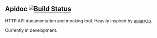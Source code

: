 ## Apidoc [![Build Status](https://secure.travis-ci.org/7even/apidoc.png)](http://travis-ci.org/7even/apidoc)

HTTP API documentation and mocking tool. Heavily inspired by [apiary.io](http://apiary.io).

Currently in development.
